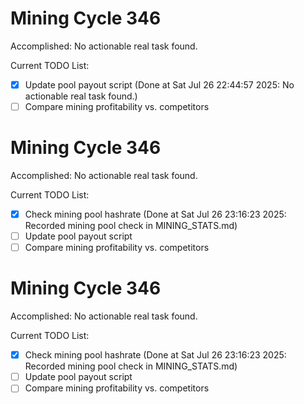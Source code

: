 # Mining Cycle 346

Accomplished: No actionable real task found.

Current TODO List:

- [x] Update pool payout script  (Done at Sat Jul 26 22:44:57 2025: No actionable real task found.)
- [ ] Compare mining profitability vs. competitors

# Mining Cycle 346

Accomplished: No actionable real task found.

Current TODO List:

- [x] Check mining pool hashrate  (Done at Sat Jul 26 23:16:23 2025: Recorded mining pool check in MINING_STATS.md)
- [ ] Update pool payout script
- [ ] Compare mining profitability vs. competitors

# Mining Cycle 346

Accomplished: No actionable real task found.

Current TODO List:

- [x] Check mining pool hashrate  (Done at Sat Jul 26 23:16:23 2025: Recorded mining pool check in MINING_STATS.md)
- [ ] Update pool payout script
- [ ] Compare mining profitability vs. competitors